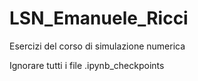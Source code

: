# LSN_Emanuele_Ricci
Esercizi del corso di simulazione numerica

Ignorare tutti i file .ipynb_checkpoints
